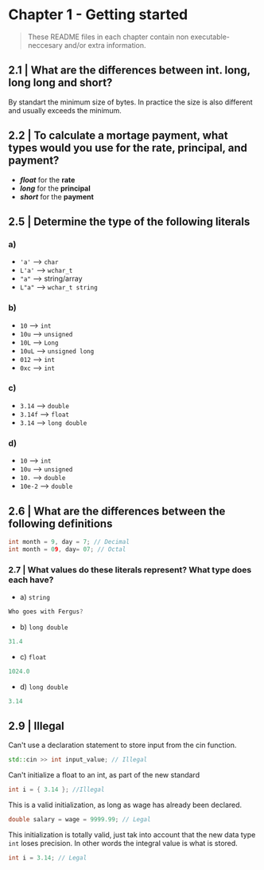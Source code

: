 # Chapter 1 - Getting started
> These README files in each chapter contain non executable-neccesary and/or extra information.

## 2.1 | What are the differences between int. long, long long and short?
By standart the minimum size of bytes. In practice the size is also different and usually exceeds the minimum.

## 2.2 | To calculate a mortage payment, what types would you use for the rate, principal, and payment?

- ***float*** for the **rate**
- ***long*** for the **principal**
- ***short*** for the **payment**

## 2.5 | Determine the type of the following literals
### a) 
- `'a'` --> `char`
- `L'a'` --> `wchar_t`
- `"a"` --> string/array
- `L"a"` --> `wchar_t string`

### b)
- `10` --> `int`
- `10u` --> `unsigned`
- `10L` --> `Long`
- `10uL` --> `unsigned long`
- `012` --> `int`
- `0xc` --> `int`

### c)
- `3.14` --> `double`
- `3.14f` --> `float`
- `3.14` --> `long double`

### d)
- `10` --> `int`
- `10u` --> `unsigned`
- `10.` --> `double`
- `10e-2` --> `double`

## 2.6 | What are the differences between the following definitions
```c++
int month = 9, day = 7; // Decimal
int month = 09, day= 07; // Octal
```

### 2.7 | What values do these literals represent? What type does each have?
- a) `string`
```c++
Who goes with Fergus?

```
- b) `long double`
```c++
31.4
```
- c) `float`
```c++
1024.0
```
- d) `long double`
```c++
3.14
```

## 2.9 | Illegal 
Can't use a declaration statement to store input from the cin function.
```c++
std::cin >> int input_value; // Illegal
```
Can't initialize a float to an int, as part of the new standard
```c++
int i = { 3.14 }; //Illegal 
```
This is a valid initialization, as long as wage has already been declared.
```c++
double salary = wage = 9999.99; // Legal
```
This initialization is totally valid, just tak into account that the new data type `int` loses precision. In other words the integral value is what is stored.
```c++
int i = 3.14; // Legal
```